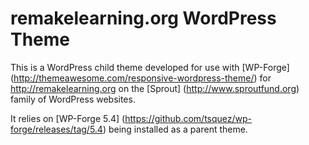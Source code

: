 remakelearning.org WordPress Theme
====================
This is a WordPress child theme developed for use with [WP-Forge] (http://themeawesome.com/responsive-wordpress-theme/) for http://remakelearning.org on the [Sprout] (http://www.sproutfund.org) family of WordPress websites.

It relies on [WP-Forge 5.4] (https://github.com/tsquez/wp-forge/releases/tag/5.4) being installed as a parent theme.